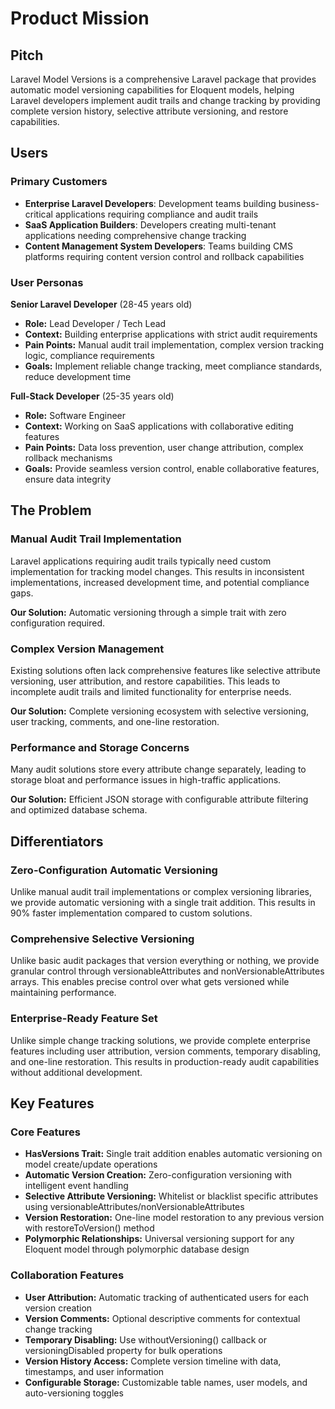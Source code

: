 # Product Mission

## Pitch

Laravel Model Versions is a comprehensive Laravel package that provides automatic model versioning capabilities for Eloquent models, helping Laravel developers implement audit trails and change tracking by providing complete version history, selective attribute versioning, and restore capabilities.

## Users

### Primary Customers

- **Enterprise Laravel Developers**: Development teams building business-critical applications requiring compliance and audit trails
- **SaaS Application Builders**: Developers creating multi-tenant applications needing comprehensive change tracking
- **Content Management System Developers**: Teams building CMS platforms requiring content version control and rollback capabilities

### User Personas

**Senior Laravel Developer** (28-45 years old)
- **Role:** Lead Developer / Tech Lead
- **Context:** Building enterprise applications with strict audit requirements
- **Pain Points:** Manual audit trail implementation, complex version tracking logic, compliance requirements
- **Goals:** Implement reliable change tracking, meet compliance standards, reduce development time

**Full-Stack Developer** (25-35 years old)
- **Role:** Software Engineer
- **Context:** Working on SaaS applications with collaborative editing features
- **Pain Points:** Data loss prevention, user change attribution, complex rollback mechanisms
- **Goals:** Provide seamless version control, enable collaborative features, ensure data integrity

## The Problem

### Manual Audit Trail Implementation

Laravel applications requiring audit trails typically need custom implementation for tracking model changes. This results in inconsistent implementations, increased development time, and potential compliance gaps.

**Our Solution:** Automatic versioning through a simple trait with zero configuration required.

### Complex Version Management

Existing solutions often lack comprehensive features like selective attribute versioning, user attribution, and restore capabilities. This leads to incomplete audit trails and limited functionality for enterprise needs.

**Our Solution:** Complete versioning ecosystem with selective versioning, user tracking, comments, and one-line restoration.

### Performance and Storage Concerns

Many audit solutions store every attribute change separately, leading to storage bloat and performance issues in high-traffic applications.

**Our Solution:** Efficient JSON storage with configurable attribute filtering and optimized database schema.

## Differentiators

### Zero-Configuration Automatic Versioning

Unlike manual audit trail implementations or complex versioning libraries, we provide automatic versioning with a single trait addition. This results in 90% faster implementation compared to custom solutions.

### Comprehensive Selective Versioning

Unlike basic audit packages that version everything or nothing, we provide granular control through versionableAttributes and nonVersionableAttributes arrays. This enables precise control over what gets versioned while maintaining performance.

### Enterprise-Ready Feature Set

Unlike simple change tracking solutions, we provide complete enterprise features including user attribution, version comments, temporary disabling, and one-line restoration. This results in production-ready audit capabilities without additional development.

## Key Features

### Core Features

- **HasVersions Trait:** Single trait addition enables automatic versioning on model create/update operations
- **Automatic Version Creation:** Zero-configuration versioning with intelligent event handling
- **Selective Attribute Versioning:** Whitelist or blacklist specific attributes using versionableAttributes/nonVersionableAttributes
- **Version Restoration:** One-line model restoration to any previous version with restoreToVersion() method
- **Polymorphic Relationships:** Universal versioning support for any Eloquent model through polymorphic database design

### Collaboration Features

- **User Attribution:** Automatic tracking of authenticated users for each version creation
- **Version Comments:** Optional descriptive comments for contextual change tracking
- **Temporary Disabling:** Use withoutVersioning() callback or versioningDisabled property for bulk operations
- **Version History Access:** Complete version timeline with data, timestamps, and user information
- **Configurable Storage:** Customizable table names, user models, and auto-versioning toggles
